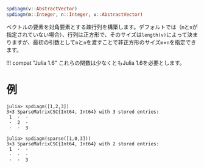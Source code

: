 ```julia
spdiagm(v::AbstractVector)
spdiagm(m::Integer, n::Integer, v::AbstractVector)
```

ベクトルの要素を対角要素とする疎行列を構築します。デフォルトでは（`m`と`n`が指定されていない場合）、行列は正方形で、そのサイズは`length(v)`によって決まりますが、最初の引数として`m`と`n`を渡すことで非正方形のサイズ`m`×`n`を指定できます。

!!! compat "Julia 1.6"
    これらの関数は少なくともJulia 1.6を必要とします。


# 例

```jldoctest
julia> spdiagm([1,2,3])
3×3 SparseMatrixCSC{Int64, Int64} with 3 stored entries:
 1  ⋅  ⋅
 ⋅  2  ⋅
 ⋅  ⋅  3

julia> spdiagm(sparse([1,0,3]))
3×3 SparseMatrixCSC{Int64, Int64} with 2 stored entries:
 1  ⋅  ⋅
 ⋅  ⋅  ⋅
 ⋅  ⋅  3
```
